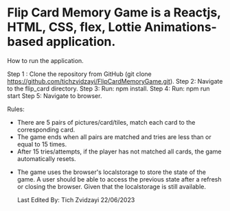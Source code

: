 # Flip Card Memory Game is a Reactjs, HTML, CSS, flex, Lottie Animations-based application.

How to run the application.

Step 1 : Clone the repository from GitHub (git clone https://github.com/tichzvidzayi/FlipCardMemoryGame.git).
Step 2: Navigate to the flip_card directory.
Step 3: Run: npm install.
Step 4: Run: npm run start
Step 5: Navigate to browser.

Rules:
- There are 5 pairs of pictures/card/tiles, match each card to the corresponding card.
- The game ends when all pairs are matched and tries are less than or equal to 15 times.
- After 15 tries/attempts, if the player has not matched all cards, the game automatically resets.

* The game uses the browser's localstorage to store the state of the game.
  A user should be able to access the previous state after a refresh or
  closing the browser. Given that the localstorage is still available.

  Last Edited By: Tich Zvidzayi
                    22/06/2023
